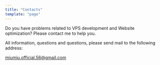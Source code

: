 ```yaml
---
title: "Contacts"
template: "page"
---
```


Do you have problems related to VPS development and Website optimization? Please contact me to help you.

All information, questions and questions, please send mail to the following address:

[miumiu.official.56@gmail.com](mailto:miumiu.official.56@gmail.com)
